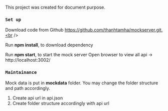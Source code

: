 This project was created for document purpose.

### `Set up`

Download code from Github
https://github.com/thanhtamha/mockserver.git.<br />

Run <strong>npm install</strong>, to download dependency

Run <strong>npm start</strong>, to start the mock server
Open browser to view all api -> http://localhost:3002/

### `Maintainance`

Mock data is put in <strong>mockdata</strong> folder.
You may change the folder structure and path accordingly.

1. Create api url in api.json
2. Create folder structure accordingly with api url
